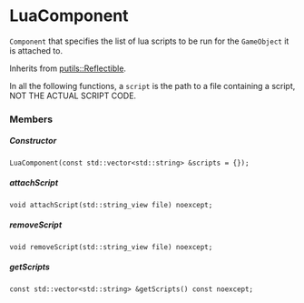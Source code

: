 # LuaComponent

`Component` that specifies the list of lua scripts to be run for the `GameObject` it is attached to.

Inherits from [putils::Reflectible](../../putils/reflection/Reflectible.md).

In all the following functions, a `script` is the path to a file containing a script, NOT THE ACTUAL SCRIPT CODE.

### Members

##### Constructor

```
LuaComponent(const std::vector<std::string> &scripts = {});
```

##### attachScript

```
void attachScript(std::string_view file) noexcept;
```

##### removeScript

```
void removeScript(std::string_view file) noexcept;
```

##### getScripts

```
const std::vector<std::string> &getScripts() const noexcept;
```
